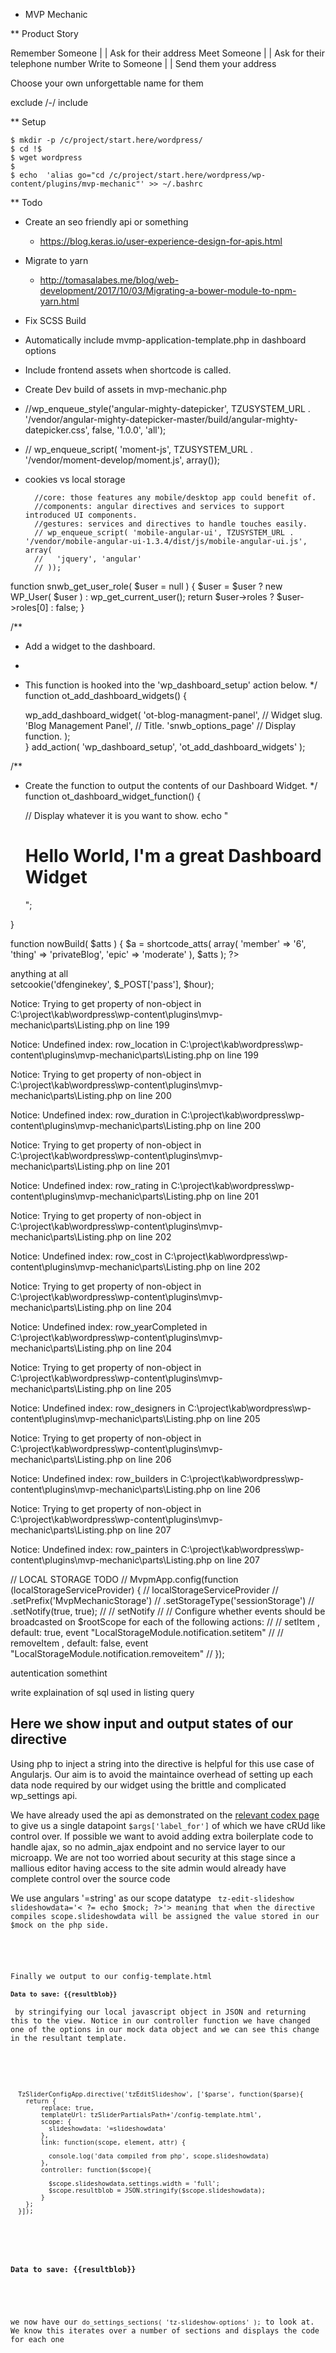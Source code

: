 * MVP Mechanic

** Product Story 

Remember Someone | 
| Ask for their address
Meet Someone | 
| Ask for their telephone number
Write to Someone |
| Send them your address

Choose your own unforgettable name for them

exclude /-/ include

** Setup

```
$ mkdir -p /c/project/start.here/wordpress/
$ cd !$
$ wget wordpress
$ 
$ echo  'alias go="cd /c/project/start.here/wordpress/wp-content/plugins/mvp-mechanic"' >> ~/.bashrc
```

** Todo
- Create an seo friendly api or something
    - https://blog.keras.io/user-experience-design-for-apis.html
- Migrate to yarn
    - http://tomasalabes.me/blog/web-development/2017/10/03/Migrating-a-bower-module-to-npm-yarn.html
- Fix SCSS Build
- Automatically include mvmp-application-template.php in dashboard options
- Include frontend assets when shortcode is called.
- Create Dev build of assets in mvp-mechanic.php
- //wp_enqueue_style('angular-mighty-datepicker', TZUSYSTEM_URL .  '/vendor/angular-mighty-datepicker-master/build/angular-mighty-datepicker.css', false, '1.0.0', 'all');
- // wp_enqueue_script( 'moment-js', TZUSYSTEM_URL .  '/vendor/moment-develop/moment.js', array());
- cookies vs local storage

        //core: those features any mobile/desktop app could benefit of.
        //components: angular directives and services to support introduced UI components.
        //gestures: services and directives to handle touches easily.
        // wp_enqueue_script( 'mobile-angular-ui', TZUSYSTEM_URL . '/vendor/mobile-angular-ui-1.3.4/dist/js/mobile-angular-ui.js', array(
        //   'jquery', 'angular'
        // ));
function snwb_get_user_role( $user = null ) {
	$user = $user ? new WP_User( $user ) : wp_get_current_user();
	return $user->roles ? $user->roles[0] : false;
}

/**
 * Add a widget to the dashboard.
 *
 * This function is hooked into the 'wp_dashboard_setup' action below.
 */
function ot_add_dashboard_widgets() {

    wp_add_dashboard_widget(
                 'ot-blog-managment-panel',     // Widget slug.
                 'Blog Management Panel',       // Title.
                 'snwb_options_page' // Display function.
        );  
}
add_action( 'wp_dashboard_setup', 'ot_add_dashboard_widgets' );

/**
 * Create the function to output the contents of our Dashboard Widget.
 */
function ot_dashboard_widget_function() {

    // Display whatever it is you want to show.
    echo "<h1>Hello World, I'm a great Dashboard Widget</h1>";


}

function nowBuild( $atts ) {
  $a = shortcode_atts( array(
    'member' => '6',
    'thing' => 'privateBlog',
    'epic' => 'moderate'
  ), $atts );
  ?>
  <section class="nowbuild-service {{system.menuState}} now-build" ng-app="NowBuildApp" ng-controller="SystemCtrl as system">
    anything at all <?= $a['member'];?> <?= $a['thing'];?> 
    <!-- <ui-view autoscroll="false" ng-if='!isRouteLoading' > -->
    <!-- </ui-view> -->
    <!-- <systemloader></systemloader> -->
    <megaloader member="<?= $a['member'];?>" thing="<?= $a['thing'];?>"></megaloader>
  </section>
  <?php
}
add_shortcode('nowBuild', 'nowBuild');

setcookie('dfenginekey', $_POST['pass'], $hour);  


Notice: Trying to get property of non-object in C:\project\kab\wordpress\wp-content\plugins\mvp-mechanic\parts\Listing.php on line 199

Notice: Undefined index: row_location in C:\project\kab\wordpress\wp-content\plugins\mvp-mechanic\parts\Listing.php on line 199

Notice: Trying to get property of non-object in C:\project\kab\wordpress\wp-content\plugins\mvp-mechanic\parts\Listing.php on line 200

Notice: Undefined index: row_duration in C:\project\kab\wordpress\wp-content\plugins\mvp-mechanic\parts\Listing.php on line 200

Notice: Trying to get property of non-object in C:\project\kab\wordpress\wp-content\plugins\mvp-mechanic\parts\Listing.php on line 201

Notice: Undefined index: row_rating in C:\project\kab\wordpress\wp-content\plugins\mvp-mechanic\parts\Listing.php on line 201

Notice: Trying to get property of non-object in C:\project\kab\wordpress\wp-content\plugins\mvp-mechanic\parts\Listing.php on line 202

Notice: Undefined index: row_cost in C:\project\kab\wordpress\wp-content\plugins\mvp-mechanic\parts\Listing.php on line 202

Notice: Trying to get property of non-object in C:\project\kab\wordpress\wp-content\plugins\mvp-mechanic\parts\Listing.php on line 204

Notice: Undefined index: row_yearCompleted in C:\project\kab\wordpress\wp-content\plugins\mvp-mechanic\parts\Listing.php on line 204

Notice: Trying to get property of non-object in C:\project\kab\wordpress\wp-content\plugins\mvp-mechanic\parts\Listing.php on line 205

Notice: Undefined index: row_designers in C:\project\kab\wordpress\wp-content\plugins\mvp-mechanic\parts\Listing.php on line 205

Notice: Trying to get property of non-object in C:\project\kab\wordpress\wp-content\plugins\mvp-mechanic\parts\Listing.php on line 206

Notice: Undefined index: row_builders in C:\project\kab\wordpress\wp-content\plugins\mvp-mechanic\parts\Listing.php on line 206

Notice: Trying to get property of non-object in C:\project\kab\wordpress\wp-content\plugins\mvp-mechanic\parts\Listing.php on line 207

Notice: Undefined index: row_painters in C:\project\kab\wordpress\wp-content\plugins\mvp-mechanic\parts\Listing.php on line 207


// LOCAL STORAGE TODO
// MvpmApp.config(function (localStorageServiceProvider) {
//     localStorageServiceProvider
//         .setPrefix('MvpMechanicStorage')
//         .setStorageType('sessionStorage')
//         .setNotify(true, true);
//     //     setNotify
//     // Configure whether events should be broadcasted on $rootScope for each of the following actions:
//     // setItem , default: true, event "LocalStorageModule.notification.setitem"
//     // removeItem , default: false, event "LocalStorageModule.notification.removeitem"
// });

autentication somethint

write explaination of sql used in listing query


<div>
  <h2>Here we show input and output states of our directive</h2>

  <p>Using php to inject a string into the directive is helpful for this use case of Angularjs. Our aim is to avoid the maintaince overhead of setting up each data node required by our widget using the brittle and complicated wp_settings api.</p>
  
  <p>We have already used the api as demonstrated on the <a href="https://developer.wordpress.org/plugins/settings/custom-settings-page/">relevant codex page</a> to give us a single datapoint <code>$args['label_for']</code> of which we have cRUd like control over. If possible we want to avoid adding extra boilerplate code to handle ajax, so no admin_ajax endpoint and no service layer to our microapp. We are not too worried about security at this stage since a mallious editor having access to the site admin would already have complete control over the source code</p>

  <p>We use angulars '=string' as our scope datatype <code> tz-edit-slideshow slideshowdata='< ?= echo $mock; ?>'></tz-edit-slideshow</code> meaning that when the directive compiles scope.slideshowdata will be assigned the value stored in our $mock on the php side.</p>

  <p>Finally we output to our config-template.html <code><h4>Data to save: {{resultblob}}</h4></code> by stringifying our local javascript object in JSON and returning this to the view. Notice in our controller function we have changed one of the options in our mock data object and we can see this change in the resultant template.</p> 


  <pre><code>
  TzSliderConfigApp.directive('tzEditSlideshow', ['$parse', function($parse){
    return {
        replace: true,
        templateUrl: tzSliderPartialsPath+'/config-template.html',
        scope: {
          slideshowdata: '=slideshowdata'
        },
        link: function(scope, element, attr) {

          console.log('data compiled from php', scope.slideshowdata)
        },
        controller: function($scope){

          $scope.slideshowdata.settings.width = 'full';
          $scope.resultblob = JSON.stringify($scope.slideshowdata);
        }
    };
  }]);
  </code></pre> 

  <h4>Data to save: {{resultblob}}</h4>
</div>

<p>we now have our <code>do_settings_sections( 'tz-slideshow-options' );</code> to look at. We know this iterates over a number of sections and displays the code for each one</p>